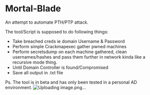 # Mortal-Blade
An attempt to automate PTH/PTP attack.

The tool/Script is supposed to do following things:
- Take breached creds ie domain Username & Password
- Perform simple Crackmapexec gather pwned machines
- Perform secretsdump on each machine gathered, clean usernames/hashes and pass them further in network kinda like a recursive mode thing.
- Until Domain Controller is found/Compromised
- Save all output in .txt file

Ps. The tool is in beta and has only been tested in a personal AD environment.
![Uploading image.png…]()

